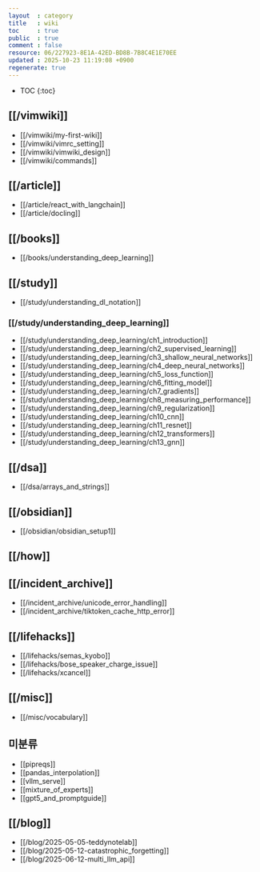 ```yaml
---
layout  : category
title   : wiki
toc     : true
public  : true
comment : false
resource: 06/227923-8E1A-42ED-BD8B-7B8C4E1E70EE
updated : 2025-10-23 11:19:08 +0900
regenerate: true
---
```

* TOC
{:toc}

## [[/vimwiki]]
- [[/vimwiki/my-first-wiki]]
- [[/vimwiki/vimrc_setting]]
- [[/vimwiki/vimwiki_design]]
- [[/vimwiki/commands]]

## [[/article]]
- [[/article/react_with_langchain]]
- [[/article/docling]]

## [[/books]]
- [[/books/understanding_deep_learning]]

## [[/study]]
- [[/study/understanding_dl_notation]]

### [[/study/understanding_deep_learning]]
- [[/study/understanding_deep_learning/ch1_introduction]]
- [[/study/understanding_deep_learning/ch2_supervised_learning]]
- [[/study/understanding_deep_learning/ch3_shallow_neural_networks]]
- [[/study/understanding_deep_learning/ch4_deep_neural_networks]]
- [[/study/understanding_deep_learning/ch5_loss_function]]
- [[/study/understanding_deep_learning/ch6_fitting_model]]
- [[/study/understanding_deep_learning/ch7_gradients]]
- [[/study/understanding_deep_learning/ch8_measuring_performance]]
- [[/study/understanding_deep_learning/ch9_regularization]]
- [[/study/understanding_deep_learning/ch10_cnn]]
- [[/study/understanding_deep_learning/ch11_resnet]]
- [[/study/understanding_deep_learning/ch12_transformers]]
- [[/study/understanding_deep_learning/ch13_gnn]]

## [[/dsa]]
- [[/dsa/arrays_and_strings]]

## [[/obsidian]]
- [[/obsidian/obsidian_setup1]]

## [[/how]]

## [[/incident_archive]]
- [[/incident_archive/unicode_error_handling]]
- [[/incident_archive/tiktoken_cache_http_error]]

## [[/lifehacks]]
- [[/lifehacks/semas_kyobo]]
- [[/lifehacks/bose_speaker_charge_issue]]
- [[/lifehacks/xcancel]]

## [[/misc]]
- [[/misc/vocabulary]]

## 미분류
- [[pipreqs]]
- [[pandas_interpolation]]
- [[vllm_serve]]
- [[mixture_of_experts]]
- [[gpt5_and_promptguide]]


## [[/blog]]
- [[/blog/2025-05-05-teddynotelab]]
- [[/blog/2025-05-12-catastrophic_forgetting]]
- [[/blog/2025-06-12-multi_llm_api]]


